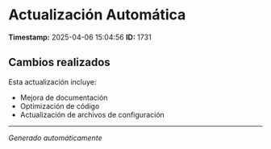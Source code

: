 # Actualización Automática

**Timestamp:** 2025-04-06 15:04:56
**ID:** 1731

## Cambios realizados

Esta actualización incluye:
- Mejora de documentación
- Optimización de código
- Actualización de archivos de configuración

---
*Generado automáticamente*
